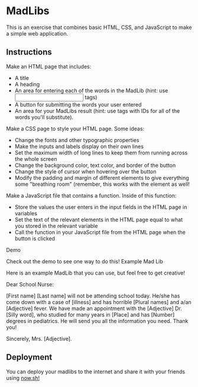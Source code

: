 # MadLibs

This is an exercise that combines basic HTML, CSS, and JavaScript to make a simple web application.

## Instructions

Make an HTML page that includes:

* A title
* A heading
* An area for entering each of the words in the MadLib (hint: use <input> tags)
* A button for submitting the words your user entered
* An area for your MadLibs result (hint: use <span> tags with IDs for all of the words you'll substitute).

Make a CSS page to style your HTML page. Some ideas:

* Change the fonts and other typographic properties
* Make the inputs and labels display on their own lines
* Set the maximum width of long lines to keep them from running across the whole screen
* Change the background color, text color, and border of the button
* Change the style of cursor when hovering over the button
* Modify the padding and margin of different elements to give everything some "breathing room" (remember, this works with the <body> element as well!

Make a JavaScript file that contains a function. Inside of this function:

* Store the values the user enters in the input fields in the HTML page in variables
* Set the text of the relevant <span> elements in the HTML page equal to what you stored in the relevant variable
* Call the function in your JavaScript file from the HTML page when the button is clicked

Demo

Check out the demo to see one way to do this!
Example Mad Lib

Here is an example MadLib that you can use, but feel free to get creative!

Dear School Nurse:

[First name] [Last name] will not be attending school today. He/she has come down with a case of [illness] and has horrible [Plural names] and a/an [Adjective] fever. We have made an appointment with the [Adjective] Dr. [Silly word], who studied for many years in [Place] and has [Number] degrees in pediatrics. He will send you all the information you need. Thank you! 

Sincerely,
Mrs. [Adjective].

## Deployment

You can deploy your madlibs to the internet and share it with your friends using [now.sh!](https://now.sh)
